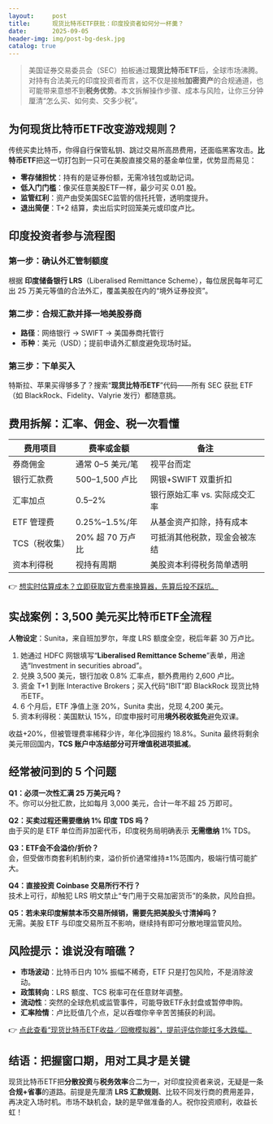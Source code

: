 ```yaml
---
layout:     post
title:      现货比特币ETF获批：印度投资者如何分一杯羹？
date:       2025-09-05
header-img: img/post-bg-desk.jpg
catalog: true
---
```


> 美国证券交易委员会（SEC）拍板通过**现货比特币ETF**后，全球市场沸腾。对持有合法美元的印度投资者而言，这不仅是接触**加密资产**的合规通道，也可能带来意想不到**税务优势**。本文拆解操作步骤、成本与风险，让你三分钟厘清“怎么买、如何卖、交多少税”。

## 为何现货比特币ETF改变游戏规则？

传统买卖比特币，你得自行保管私钥、跳过交易所高昂费用，还面临黑客攻击。**比特币ETF**把这一切打包到一只可在美股直接交易的基金单位里，优势显而易见：

- **零存储担忧**：持有的是证券份额，无需冷钱包或助记词。
- **低入门门槛**：像买任意美股ETF一样，最少可买 0.01 股。
- **监管红利**：资产由受美国SEC监管的信托托管，透明度提升。
- **退出简便**：T+2 结算，卖出后实时回笼美元或印度卢比。

## 印度投资者参与流程图

### 第一步：确认**外汇管制**额度  
根据 **印度储备银行 LRS**（Liberalised Remittance Scheme），每位居民每年可汇出 25 万美元等值的合法外汇，覆盖美股在内的“境外证券投资”。

### 第二步：合规汇款并择一地美股券商  
- **路径**：网络银行 → SWIFT → 美国券商托管行  
- **币种**：美元（USD）；提前申请外汇额度避免现场时延。

### 第三步：下单买入  
特斯拉、苹果买得够多了？搜索“**现货比特币ETF**”代码——所有 SEC 获批 ETF（如 BlackRock、Fidelity、Valyrie 发行）都随意挑。

## 费用拆解：汇率、佣金、税一次看懂

| 费用项目        | 费率或金额     | 备注                     |
|---------------|--------------|--------------------------|
| 券商佣金        | 通常 0–5 美元/笔 | 视平台而定                 |
| 银行汇款费       | 500–1,500 卢比 | 网银+SWIFT 双重折扣        |
| 汇率加点        | 0.5–2%        | 银行原始汇率 vs. 实际成交汇率 |
| ETF 管理费      | 0.25%–1.5%/年  | 从基金资产扣除，持有成本    |
| TCS（税收集）   | 20% 超 70 万卢比 | 可抵消其他税款，现金会被冻结 |
| 资本利得税       | 视持有周期     | 美股资本利得税务简单透明    |

👉 [想实时估算成本？立即获取官方费率换算器，先算后投不踩坑。](https://okxdog.com/)  

## 实战案例：3,500 美元买比特币ETF全流程

**人物设定**：Sunita，来自班加罗尔，年度 LRS 额度全空，税后年薪 30 万卢比。

1. 她通过 HDFC 网银填写“**Liberalised Remittance Scheme**”表单，用途选“Investment in securities abroad”。  
2. 兑换 3,500 美元，银行加收 0.8% 汇率点，额外费用约 2,600 卢比。  
3. 资金 T+1 到账 Interactive Brokers；买入代码“IBIT”即 BlackRock 现货比特币ETF。  
4. 6 个月后，ETF 净值上涨 20%，Sunita 卖出，兑现 4,200 美元。  
5. 资本利得税：美国默认 15%，印度申报时可用**境外税收抵免**避免双课。  

收益+20%，但被管理费率稀释少许，年化净回报约 18.8%。Sunita 最终将剩余美元带回国内，**TCS 账户中冻结部分可开增值税进项抵减**。

## 经常被问到的 5 个问题

**Q1：必须一次性汇满 25 万美元吗？**  
不。你可以分批汇款，比如每月 3,000 美元，合计一年不超 25 万即可。  

**Q2：买卖过程还需要缴纳 1% 印度 TDS 吗？**  
由于买的是 ETF 单位而非加密代币，印度税务局明确表示 **无需缴纳** 1% TDS。  

**Q3：ETF会不会溢价/折价？**  
会，但受做市商套利机制约束，溢价折价通常维持±1%范围内，极端行情可能扩大。  

**Q4：直接投资 Coinbase 交易所行不行？**  
技术上可行，却触犯 LRS 明文禁止“专门用于交易加密货币”的条款，风险自担。  

**Q5：若未来印度解禁本币交易所倾销，需要先把美股头寸清掉吗？**  
无需。美股 ETF 与印度交易所互不影响，继续持有即可分散地理监管风险。  

## 风险提示：谁说没有暗礁？

- **市场波动**：比特币日内 10% 振幅不稀奇，ETF 只是打包风险，不是消除波动。  
- **政策转向**：LRS 额度、TCS 税率可在任意财年调整。  
- **流动性**：突然的全球危机或监管事件，可能导致ETF永封盘或暂停申购。  
- **汇率险情**：卢比贬值几个点，足以吞噬你辛辛苦苦捕获的利润。  

👉 [点此查看“现货比特币ETF收益／回撤模拟器”，提前评估你能扛多大跌幅。](https://okxdog.com/)

## 结语：把握窗口期，用对工具才是关键

现货比特币ETF把**分散投资**与**税务效率**合二为一，对印度投资者来说，无疑是一条**合规+省事**的道路。前提是先厘清 **LRS 汇款规则**、比较不同发行商的费用差异，再决定入场时机。市场不缺机会，缺的是早做准备的人。祝你投资顺利，收益长虹！